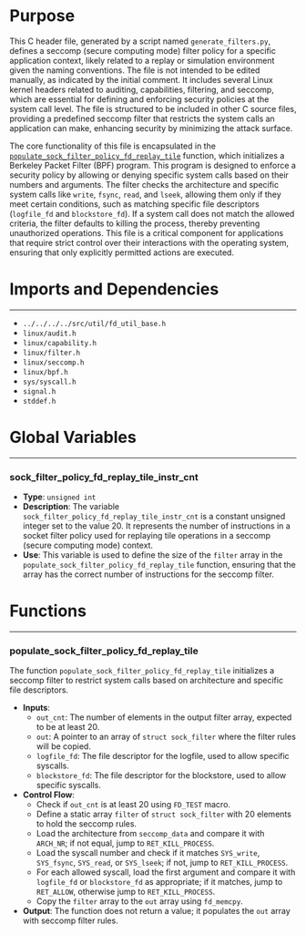 # Purpose
This C header file, generated by a script named `generate_filters.py`, defines a seccomp (secure computing mode) filter policy for a specific application context, likely related to a replay or simulation environment given the naming conventions. The file is not intended to be edited manually, as indicated by the initial comment. It includes several Linux kernel headers related to auditing, capabilities, filtering, and seccomp, which are essential for defining and enforcing security policies at the system call level. The file is structured to be included in other C source files, providing a predefined seccomp filter that restricts the system calls an application can make, enhancing security by minimizing the attack surface.

The core functionality of this file is encapsulated in the [`populate_sock_filter_policy_fd_replay_tile`](#populate_sock_filter_policy_fd_replay_tile) function, which initializes a Berkeley Packet Filter (BPF) program. This program is designed to enforce a security policy by allowing or denying specific system calls based on their numbers and arguments. The filter checks the architecture and specific system calls like `write`, `fsync`, `read`, and `lseek`, allowing them only if they meet certain conditions, such as matching specific file descriptors (`logfile_fd` and `blockstore_fd`). If a system call does not match the allowed criteria, the filter defaults to killing the process, thereby preventing unauthorized operations. This file is a critical component for applications that require strict control over their interactions with the operating system, ensuring that only explicitly permitted actions are executed.
# Imports and Dependencies

---
- `../../../../src/util/fd_util_base.h`
- `linux/audit.h`
- `linux/capability.h`
- `linux/filter.h`
- `linux/seccomp.h`
- `linux/bpf.h`
- `sys/syscall.h`
- `signal.h`
- `stddef.h`


# Global Variables

---
### sock\_filter\_policy\_fd\_replay\_tile\_instr\_cnt
- **Type**: `unsigned int`
- **Description**: The variable `sock_filter_policy_fd_replay_tile_instr_cnt` is a constant unsigned integer set to the value 20. It represents the number of instructions in a socket filter policy used for replaying tile operations in a seccomp (secure computing mode) context.
- **Use**: This variable is used to define the size of the `filter` array in the `populate_sock_filter_policy_fd_replay_tile` function, ensuring that the array has the correct number of instructions for the seccomp filter.


# Functions

---
### populate\_sock\_filter\_policy\_fd\_replay\_tile<!-- {{#callable:populate_sock_filter_policy_fd_replay_tile}} -->
The function `populate_sock_filter_policy_fd_replay_tile` initializes a seccomp filter to restrict system calls based on architecture and specific file descriptors.
- **Inputs**:
    - `out_cnt`: The number of elements in the output filter array, expected to be at least 20.
    - `out`: A pointer to an array of `struct sock_filter` where the filter rules will be copied.
    - `logfile_fd`: The file descriptor for the logfile, used to allow specific syscalls.
    - `blockstore_fd`: The file descriptor for the blockstore, used to allow specific syscalls.
- **Control Flow**:
    - Check if `out_cnt` is at least 20 using `FD_TEST` macro.
    - Define a static array `filter` of `struct sock_filter` with 20 elements to hold the seccomp rules.
    - Load the architecture from `seccomp_data` and compare it with `ARCH_NR`; if not equal, jump to `RET_KILL_PROCESS`.
    - Load the syscall number and check if it matches `SYS_write`, `SYS_fsync`, `SYS_read`, or `SYS_lseek`; if not, jump to `RET_KILL_PROCESS`.
    - For each allowed syscall, load the first argument and compare it with `logfile_fd` or `blockstore_fd` as appropriate; if it matches, jump to `RET_ALLOW`, otherwise jump to `RET_KILL_PROCESS`.
    - Copy the `filter` array to the `out` array using `fd_memcpy`.
- **Output**: The function does not return a value; it populates the `out` array with seccomp filter rules.


